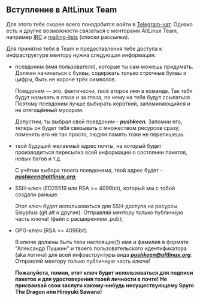 ## Вступление в AltLinux Team

Для этого тебе скорее всего понадобится войти в [Telegram-чат](http://telegram.me/alt_linux). Однако есть и другие возможности связаться с менторами AltLinux Team, например [IRC](https://www.altlinux.org/IRC-%D0%BA%D0%B0%D0%BD%D0%B0%D0%BB%D1%8B_ALT_Linux) и [mailing-lists]() (списки рассылки).

Для принятия тебя в Team и предоставления тебе доступа к инфраструктуре ментору нужна следующая информация:

- псевдоним (имя пользователя), которые ты сам можешь придумать. Должен начинаться с буквы, содержать только строчные буквы и цифры, быть не короче трёх символов. 

    Псевдоним — это, фактически, твоё второе имя в команде. Так тебя будут называть в глаза и за глаза, по нему на тебя будут ссылаться. Поэтому псевдоним лучше выбирать короткий, запоминающийся и не отягощённый мусором. 

    Допустим, ты выбрал свой псевдоним - ***pushkeen***. Запомни его, теперь он будет тебя связывать с множеством ресурсов сразу, поменять его не так просто, людям память тоже не перепишешь.

- твой будущий желаемый адрес почты, на который будет производиться пересылка всей информации о состоянии пакетов, новых багов и т.д. 

    С учётом выбора твоего псевдонима, твой адрес будет - ***pushkeen@altlinux.org***;

- SSH-ключ (ED25519 или RSA >= 4096bit), который мы с тобой создали раньше. 

    Этот ключ будет использоваться для SSH-доступа на ресурсы Sisyphus (git.alt и другие). Отправляй ментору только публичную часть ключа! (файл с расширением .pub);

- GPG-ключ (RSA >= 4096bit). 

    В ключе должны быть твои настоящие(!) имя и фамилия в формате "Александр Пушкин" и твоего пользовательского идентификатора (aka логина) для всей инфраструктуры вида ***pushkeen@altlinux.org***. Отправляй ментору только публичную часть ключа! 
    
    **Пожалуйста, помни, этот ключ будет использоваться для подписи пакетов и для удостоверения твоей личности в почте! Не присваивай свои заслуги какому-нибудь несуществующему Spyro The Dragon или  Hiroyuki Sawano!**
